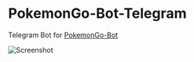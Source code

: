 # PokemonGo-Bot-Telegram
Telegram Bot for [PokemonGo-Bot](https://github.com/PokemonGoF/PokemonGo-Bot)

![Screenshot](http://image.prntscr.com/image/7822148ee74b4194b02a375cd310a201.png)
